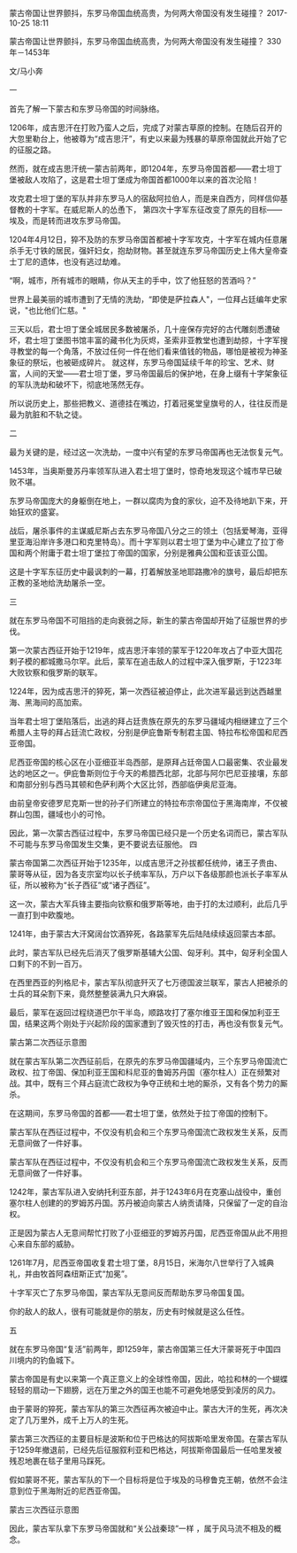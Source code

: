 蒙古帝国让世界颤抖，东罗马帝国血统高贵，为何两大帝国没有发生碰撞？ 
2017-10-25 18:11
   
   蒙古帝国让世界颤抖，东罗马帝国血统高贵，为何两大帝国没有发生碰撞？ 
   330年－1453年
   
文/马小奔

一

首先了解一下蒙古和东罗马帝国的时间脉络。



1206年，成吉思汗在打败乃蛮人之后，完成了对蒙古草原的控制。在随后召开的大忽里勒台上，他被尊为“成吉思汗”，有史以来最为残暴的草原帝国就此开始了它的征服之路。

然而，就在成吉思汗统一蒙古前两年，即1204年，东罗马帝国首都——君士坦丁堡被敌人攻陷了，这是君士坦丁堡成为帝国首都1000年以来的首次沦陷！

攻克君士坦丁堡的军队并非东罗马人的宿敌阿拉伯人，而是来自西方，同样信仰基督教的十字军。在威尼斯人的怂恿下， 第四次十字军东征改变了原先的目标——埃及，而是转而进攻东罗马帝国。



1204年4月12日，猝不及防的东罗马帝国首都被十字军攻克，十字军在城内任意屠杀手无寸铁的居民，强奸妇女，抱劫财物。甚至就连东罗马帝国历史上伟大皇帝查士丁尼的遗体，也没有逃过劫难。

“啊，城市，所有城市的眼睛，你从天主的手中，饮了他狂怒的苦酒吗？”

世界上最美丽的城市遭到了无情的洗劫，“即使是萨拉森人"，一位拜占廷编年史家说，"也比他们仁慈。"

三天以后，君士坦丁堡全城居民多数被屠杀，几十座保存完好的古代雕刻悉遭破坏，君士坦丁堡图书馆丰富的藏书化为灰烬，圣索非亚教堂也遭到劫掠，十字军搜寻教堂的每一个角落，不放过任何一件在他们看来值钱的物品，哪怕是被视为神圣象征的祭坛，也被砸成碎片。
就这样，东罗马帝国延续千年的珍宝、艺术、财富，人间的天堂——君士坦丁堡，罗马帝国最后的保护地，在身上缀有十字架象征的军队洗劫和破坏下，彻底地荡然无存。

所以说历史上，那些把教义、道德挂在嘴边，打着冠冕堂皇旗号的人，往往反而是最为肮脏和不轨之徒。





二

最为关键的是，经过这一次洗劫，一度中兴有望的东罗马帝国再也无法恢复元气。

1453年，当奥斯曼苏丹率领军队进入君士坦丁堡时，惊奇地发现这个城市早已破败不堪。

东罗马帝国庞大的身躯倒在地上，一群以腐肉为食的家伙，迫不及待地趴下来，开始狂欢的盛宴。

战后，屠杀事件的主谋威尼斯占去东罗马帝国八分之三的领土（包括爱琴海，亚得里亚海沿岸许多港口和克里特岛）。而十字军则以君士坦丁堡为中心建立了拉丁帝国和两个附庸于君士坦丁堡拉丁帝国的国家，分别是雅典公国和亚该亚公国。

这是十字军东征历史中最讽刺的一幕，打着解放圣地耶路撒冷的旗号，最后却把东正教的圣地给洗劫屠杀一空。


三

就在东罗马帝国不可阻挡的走向衰弱之际，新生的蒙古帝国却开始了征服世界的步伐。

第一次蒙古西征开始于1219年，成吉思汗率领的蒙军于1220年攻占了中亚大国花剌子模的都城撒马尔罕。此后，蒙军在追击敌人的过程中深入俄罗斯，于1223年大败钦察和俄罗斯的联军。

1224年，因为成吉思汗的猝死，第一次西征被迫停止，此次进军最远到达西越里海、黑海间的高加索。

当年君士坦丁堡陷落后，出逃的拜占廷贵族在原先的东罗马疆域内相继建立了三个希腊人主导的拜占廷流亡政权，分别是伊庇鲁斯专制君主国、特拉布松帝国和尼西亚帝国。

尼西亚帝国的核心区在小亚细亚半岛西部，是原拜占廷帝国人口最密集、农业最发达的地区之一。伊庇鲁斯则位于今天的希腊西北部，北部与阿尔巴尼亚接壤，东部和南部分别与西马其顿和色萨利两个大区比邻，西部临伊奥尼亚海。

由前皇帝安德罗尼克斯一世的孙子们所建立的特拉布宗帝国位于黑海南岸，不仅被群山包围，疆域也小的可怜。

因此，第一次蒙古西征过程中，东罗马帝国已经只是一个历史名词而已，蒙古军队不可能与东罗马帝国发生交集，更不要说去征服他。
四

蒙古帝国第二次西征开始于1235年，以成吉思汗之孙拔都任统帅，诸王子贵由、蒙哥等从征，因为各支宗室均以长子统率军队，万户以下各级那颜也派长子率军从征，所以被称为“长子西征”或“诸子西征”。

这一次，蒙古大军兵锋主要指向钦察和俄罗斯等地，由于打的太过顺利，此后几乎一直打到中欧腹地。

1241年，由于蒙古大汗窝阔台饮酒猝死，各路蒙军先后陆陆续续返回蒙古本部。

此时，蒙古军队已经先后消灭了俄罗斯基辅大公国、匈牙利。其中，匈牙利全国人口剩下的不到一百万。

在西里西亚的列格尼卡，蒙古军队彻底歼灭了七万德国波兰联军，蒙古人把被杀的士兵的耳朵割下来，竟然整整装满九只大麻袋。

最后，蒙军在返回过程绕道巴尔干半岛，顺路攻打了塞尔维亚王国和保加利亚王国，结果这两个刚处于兴起阶段的国家遭到了毁灭性的打击，再也没有恢复元气。



蒙古第二次西征示意图

就在蒙古军队第二次西征前后，在原先的东罗马帝国疆域内，三个东罗马帝国流亡政权、拉丁帝国、保加利亚王国和科尼亚的鲁姆苏丹国（塞尔柱人）正在频繁对战。其中，既有三个拜占庭流亡政权为争夺正统和土地的厮杀，又有各个势力的厮杀。

在这期间，东罗马帝国的首都——君士坦丁堡，依然处于拉丁帝国的控制下。

蒙古军队在西征过程中，不仅没有机会和三个东罗马帝国流亡政权发生关系，反而无意间做了一件好事。

蒙古军队在西征过程中，不仅没有机会和三个东罗马帝国流亡政权发生关系，反而无意间做了一件好事。

1242年，蒙古军队进入安纳托利亚东部，并于1243年6月在克塞山战役中，重创塞尔柱人创建的的罗姆苏丹国。苏丹被迫向蒙古人纳贡请降，只保留了一定的自治权。

正是因为蒙古人无意间帮忙打败了小亚细亚的罗姆苏丹国，尼西亚帝国从此不用担心来自东部的威胁。

1261年7月，尼西亚帝国收复君士坦丁堡，8月15日，米海尔八世举行了入城典礼，并由牧首阿森纽斯正式“加冕”。

十字军灭亡了东罗马帝国，蒙古军队无意间反而帮助东罗马帝国复国。

你的敌人的敌人，很有可能就是你的朋友，历史有时候就是这么任性。

五

就在东罗马帝国“复活”前两年，即1259年，蒙古帝国第三任大汗蒙哥死于中国四川境内的钓鱼城下。

蒙古帝国是有史以来第一个真正意义上的全球性帝国，因此，哈拉和林的一个蝴蝶轻轻的扇动一下翅膀，远在万里之外的国王也能不可避免地感受到凌厉的风力。

由于蒙哥的猝死，蒙古军队的第三次西征再次被迫中止。蒙古大汗的生死，再次决定了几万里外，成千上万人的生死。

蒙古第三次西征的主要目标是波斯和位于巴格达的阿拔斯哈里发帝国。在蒙古军队于1259年撤退前，已经先后征服叙利亚和巴格达，阿拔斯帝国最后一任哈里发被残忍地裹在毯子里用马踩死。

假如蒙哥不死，蒙古军队的下一个目标将是位于埃及的马穆鲁克王朝，依然不会注意到位于黑海附近的尼西亚帝国。



蒙古三次西征示意图

因此，蒙古军队拿下东罗马帝国就和“关公战秦琼”一样 ，属于风马流不相及的概念。

